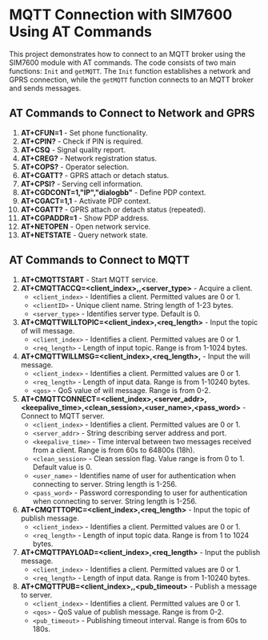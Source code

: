 # MQTT Connection with SIM7600 Using AT Commands

This project demonstrates how to connect to an MQTT broker using the SIM7600 module with AT commands. The code consists of two main functions: `Init` and `getMQTT`. The `Init` function establishes a network and GPRS connection, while the `getMQTT` function connects to an MQTT broker and sends messages.

## AT Commands to Connect to Network and GPRS

1. **AT+CFUN=1** - Set phone functionality.
2. **AT+CPIN?** - Check if PIN is required.
3. **AT+CSQ** - Signal quality report.
4. **AT+CREG?** - Network registration status.
5. **AT+COPS?** - Operator selection.
6. **AT+CGATT?** - GPRS attach or detach status.
7. **AT+CPSI?** - Serving cell information.
8. **AT+CGDCONT=1,"IP","dialogbb"** - Define PDP context.
9. **AT+CGACT=1,1** - Activate PDP context.
10. **AT+CGATT?** - GPRS attach or detach status (repeated).
11. **AT+CGPADDR=1** - Show PDP address.
12. **AT+NETOPEN** - Open network service.
13. **AT+NETSTATE** - Query network state.

## AT Commands to Connect to MQTT

1. **AT+CMQTTSTART** - Start MQTT service.
2. **AT+CMQTTACCQ=<client_index>,<clientID>,<server_type>** - Acquire a client.
   - `<client_index>` - Identifies a client. Permitted values are 0 or 1.
   - `<clientID>` - Unique client name. String length of 1-23 bytes.
   - `<server_type>` - Identifies server type. Default is 0.
3. **AT+CMQTTWILLTOPIC=<client_index>,<req_length>** - Input the topic of will message.
   - `<client_index>` - Identifies a client. Permitted values are 0 or 1.
   - `<req_length>` - Length of input topic. Range is from 1-1024 bytes.
4. **AT+CMQTTWILLMSG=<client_index>,<req_length>,<qos>** - Input the will message.
   - `<client_index>` - Identifies a client. Permitted values are 0 or 1.
   - `<req_length>` - Length of input data. Range is from 1-10240 bytes.
   - `<qos>` - QoS value of will message. Range is from 0-2.
5. **AT+CMQTTCONNECT=<client_index>,<server_addr>,<keepalive_time>,<clean_session>,<user_name>,<pass_word>** - Connect to MQTT server.
   - `<client_index>` - Identifies a client. Permitted values are 0 or 1.
   - `<server_addr>` - String describing server address and port.
   - `<keepalive_time>` - Time interval between two messages received from a client. Range is from 60s to 64800s (18h).
   - `<clean_session>` - Clean session flag. Value range is from 0 to 1. Default value is 0.
   - `<user_name>` - Identifies name of user for authentication when connecting to server. String length is 1-256.
   - `<pass_word>` - Password corresponding to user for authentication when connecting to server. String length is 1-256.
6. **AT+CMQTTTOPIC=<client_index>,<req_length>** - Input the topic of publish message.
   - `<client_index>` - Identifies a client. Permitted values are 0 or 1.
   - `<req_length>` - Length of input topic data. Range is from 1 to 1024 bytes.
7. **AT+CMQTTPAYLOAD=<client_index>,<req_length>** - Input the publish message.
   - `<client_index>` - Identifies a client. Permitted values are 0 or 1.
   - `<req_length>` - Length of input data. Range is from 1-10240 bytes.
8. **AT+CMQTTPUB=<client_index>,<qos>,<pub_timeout>** - Publish a message to server.
   - `<client_index>` - Identifies a client. Permitted values are 0 or 1.
   - `<qos>` - QoS value of publish message. Range is from 0-2.
   - `<pub_timeout>` - Publishing timeout interval. Range is from 60s to 180s.

